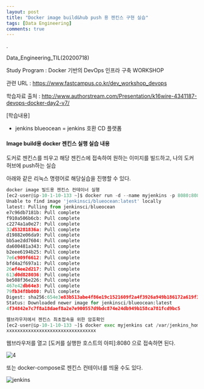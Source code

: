 ```yaml
---
layout: post
title: "Docker image build&hub push 용 젠킨스 구현 실습"
tags: [Data Engineering]
comments: true
---
```


.

Data_Engineering_TIL(20200718)


Study Program : Docker 기반의 DevOps 인프라 구축 WORKSHOP


관련 URL : https://www.fastcampus.co.kr/dev_workshop_devops


학습자료 출처 : http://www.authorstream.com/Presentation/k16wire-4341187-devops-docker-day2-v7/

[학습내용]

- jenkins blueocean = jenkins 호환 CD 플랫폼


#### Image build용 docker 젠킨스 실행 실습 내용

도커로 젠킨스를 띄우고 해당 젠킨스에 접속하여 원하는 이미지를 빌드하고, 나의 도커 허브에 push하는 실습


아래와 같은 리눅스 명령어로 해당실습을 진행할 수 있다.


```python
docker image 빌드용 젠킨스 컨테이너 실행
[ec2-user@ip-10-1-10-133 ~]$ docker run -d --name myjenkins -p 8080:8080 -u root -v /var/run/docker.sock jenkinsci/blueocean
Unable to find image 'jenkinsci/blueocean:latest' locally
latest: Pulling from jenkinsci/blueocean
e7c96db7181b: Pull complete
f910a506b6cb: Pull complete
c2274a1a0e27: Pull complete
32d53281836a: Pull complete
d19882e06da9: Pull complete
bb5ae2dd7604: Pull complete
da600481a343: Pull complete
b2eee6194b25: Pull complete
7e6c909f6612: Pull complete
bfd4a2f697a1: Pull complete
26ef4ee2d217: Pull complete
613d0d828036: Pull complete
be508f36e226: Pull complete
467e42db64e3: Pull complete
79fb34f8b080: Pull complete
Digest: sha256:654e3e83b513abe4f86e19c1521609f2a4f3926a949b186172a619f3dc9f84ee
Status: Downloaded newer image for jenkinsci/blueocean:latest
4f34842e7c7f8a18daef8a2e7e900557d9bdc874e24db949b158ca781fcd9bc5

웹브라우저에서 젠킨스 최초접속을 위한 암호확인
[ec2-user@ip-10-1-10-133 ~]$ docker exec myjenkins cat /var/jenkins_home/secrets/initialAdminPassword
xxxxxxxxxxxxxxxxxxxxxxxxxxxxxxxxx
```

웹브라우저를 열고 [도커를 실행한 호스트의 아피]:8080 으로 접속하면 된다.

![4](https://user-images.githubusercontent.com/41605276/88757146-5f2d5380-d1a0-11ea-99a7-14977659c77f.PNG)

또는 docker-compose로 젠킨스 컨테이너를 띄울 수도 있다.

![jenkins](https://user-images.githubusercontent.com/41605276/88757800-d6afb280-d1a1-11ea-9a27-aa041fd237e3.png)

